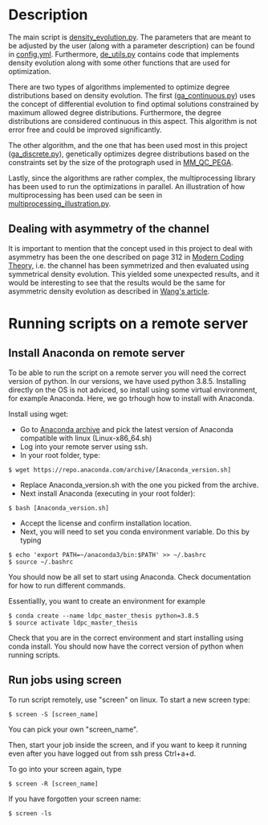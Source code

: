 # Description
The main script is [density_evolution.py](./density_evolution.py). The parameters that are meant to be adjusted by the user (along with a parameter description) can be found in [config.yml](./config.yml). Furthermore, [de_utils.py](./de_utils.py) contains code that implements density evolution along with some other functions that are used for optimization.

There are two types of algorithms implemented to optimize degree distributions based on density evolution. The first ([ga_continuous.py](./ga_continuous.py)) uses the concept of differential evolution to find optimal solutions constrained by maximum allowed degree distributions. Furthermore, the degree distributions are considered continuous in this aspect. This algorithm is not error free and could be improved significantly.  

The other algorithm, and the one that has been used most in this project ([ga_discrete.py](ga_discrete.py)), genetically optimizes degree distributions based on the constraints set by the size of the protograph used in [MM_QC_PEGA](../mm_qc_pega).

Lastly, since the algorithms are rather complex, the multiprocessing library has been used to run the optimizations in parallel. An illustration of how multiprocessing has been used can be seen in [multiprocessing_illustration.py](multiprocessing_illustration.py).

## Dealing with asymmetry of the channel
It is important to mention that the concept used in this project to deal with asymmetry has been the one described on page 312 in [Modern Coding Theory](https://books.google.se/books?hl=en&lr=&id=ZJrZPObOe60C&oi=fnd&pg=PR13&dq=modern+coding+theory+urbanke&ots=WohuOu5lqr&sig=OaewAYIeWVBUZQYBnexWfgaHo3k&redir_esc=y#v=onepage&q&f=false), i.e. the channel has been symmetrized and then evaluated using symmetrical density evolution. This yielded some unexpected results, and it would be interesting to see that the results would be the same for asymmetric density evolution as described in [Wang's article](https://ieeexplore.ieee.org/abstract/document/1542413).

# Running scripts on a remote server
## Install Anaconda on remote server
To be able to run the script on a remote server you will need the correct version of python. In our versions, we have used python 3.8.5. Installing directly on the OS is not adviced, so install using some virtual environment, for example Anaconda. Here, we go trhough how to install with Anaconda.

Install using wget:
 - Go to [Anaconda archive](https://repo.anaconda.com/archive/) and pick the latest version of Anaconda compatible with linux (Linux-x86_64.sh)
 - Log into your remote server using ssh.
 - In your root folder, type:
  ```
  $ wget https://repo.anaconda.com/archive/[Anaconda_version.sh]
  ```

 - Replace Anaconda_version.sh with the one you picked from the archive.
 - Next install Anaconda (executing in your root folder):
  ```
  $ bash [Anaconda_version.sh]
  ```

 - Accept the license and confirm installation location.
 - Next, you will need to set you conda environment variable. Do this by typing
  ```
  $ echo 'export PATH=~/anaconda3/bin:$PATH' >> ~/.bashrc
  $ source ~/.bashrc
  ```

You should now be all set to start using Anaconda. Check documentation for how to run different commands. 

Essentiallly, you want to create an environment for example

```
$ conda create --name ldpc_master_thesis python=3.8.5
$ source activate ldpc_master_thesis
```

Check that you are in the correct environment and start installing using conda install. You should now have the correct version of python when running scripts.



## Run jobs using screen

To run script remotely, use "screen" on linux.
To start a new screen type:

```
$ screen -S [screen_name]
```

You can pick your own "screen_name". 

Then, start your job inside the screen, and if you want to keep it running even after you have logged out from ssh press Ctrl+a+d.

To go into your screen again, type

```
$ screen -R [screen_name]
``` 

If you have forgotten your screen name:


```
$ screen -ls
```
